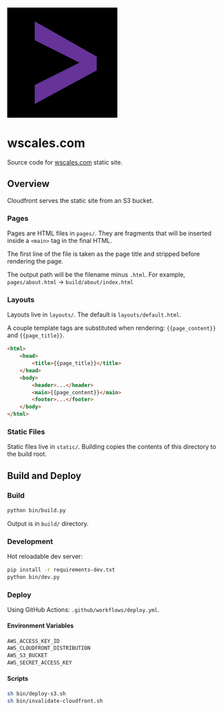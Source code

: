 ![logo](/static/favicon.svg)

# wscales.com

Source code for [wscales.com](https://wscales.com/) static site.

## Overview

Cloudfront serves the static site from an S3 bucket.

### Pages

Pages are HTML files in `pages/`. They are fragments that will be inserted inside a `<main>` tag in the final HTML.

The first line of the file is taken as the page title and stripped before rendering the page.

The output path will be the filename minus `.html`. For example, `pages/about.html` → `build/about/index.html`

### Layouts

Layouts live in `layouts/`. The default is `layouts/default.html`. 

A couple template tags are substituted when rendering: `{{page_content}}` and `{{page_title}}`.

```html
<html>
    <head>
        <title>{{page_title}}</title>
    </head>
    <body>
        <header>...</header>
        <main>{{page_content}}</main>
        <footer>...</footer>
    </body>
</html>
```

### Static Files

Static files live in `static/`. Building copies the contents of this directory to the build root.

## Build and Deploy

### Build

```sh
python bin/build.py
```

Output is in `build/` directory.

### Development

Hot reloadable dev server:
```sh
pip install -r requirements-dev.txt
python bin/dev.py
```

### Deploy

Using GitHub Actions: `.github/workflows/deploy.yml`.

#### Environment Variables

```sh
AWS_ACCESS_KEY_ID
AWS_CLOUDFRONT_DISTRIBUTION
AWS_S3_BUCKET
AWS_SECRET_ACCESS_KEY
```

#### Scripts

```sh
sh bin/deploy-s3.sh
sh bin/invalidate-cloudfront.sh
```
